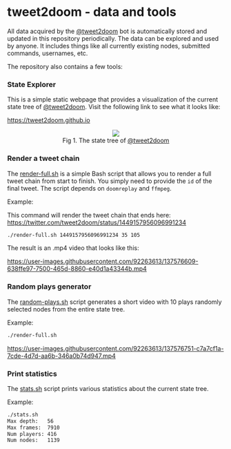 # tweet2doom - data and tools

All data acquired by the [@tweet2doom](https://twitter.com/tweet2doom) bot is automatically stored and updated in this repository periodically.
The data can be explored and used by anyone. It includes things like all currently existing nodes, submitted commands, usernames, etc.

The repository also contains a few tools:


### State Explorer

This is a simple static webpage that provides a visualization of the current state tree of [@tweet2doom](https://twitter.com/tweet2doom).
Visit the following link to see what it looks like:

https://tweet2doom.github.io

<p align="center">
<img src="https://user-images.githubusercontent.com/1991296/139575872-af594c30-e77a-4655-9de0-9dad25a4cf39.gif"></img><br>
Fig 1. The state tree of <a href="https://twitter.com/tweet2doom">@tweet2doom</a>
</p>

### Render a tweet chain

The [render-full.sh](render-full.sh) is a simple Bash script that allows you to render a full tweet chain from start to finish. You simply need to provide the `id` of the final tweet. The script depends on `doomreplay` and `ffmpeg`.

Example:

This command will render the tweet chain that ends here: https://twitter.com/tweet2doom/status/1449157956096991234

```bash
./render-full.sh 1449157956096991234 35 105
```

The result is an .mp4 video that looks like this:

https://user-images.githubusercontent.com/92263613/137576609-638ffe97-7500-465d-8860-e40d1a43344b.mp4


### Random plays generator

The [random-plays.sh](random-plays.sh) script generates a short video with 10 plays randomly selected nodes from the entire state tree.

Example:

```bash
./render-full.sh
```

https://user-images.githubusercontent.com/92263613/137576751-c7a7cf1a-7cde-4d7d-aa6b-346a0b74d947.mp4


### Print statistics

The [stats.sh](stats.sh) script prints various statistics about the current state tree.

Example:

```bash
./stats.sh
Max depth:   56
Max frames:  7910
Num players: 416
Num nodes:   1139
```

